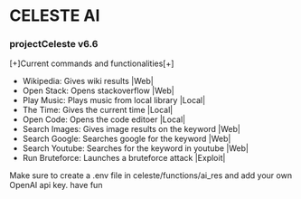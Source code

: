 # CELESTE AI
### projectCeleste v6.6

[+]Current commands and functionalities[+]


* Wikipedia: Gives wiki results                              |Web| 
* Open Stack: Opens stackoverflow                            |Web|
* Play Music: Plays music from local library                 |Local|
* The Time: Gives the current time                           |Local|
* Open Code: Opens the code editoer                          |Local|
* Search Images: Gives image results on the keyword          |Web|
* Search Google: Searches google for the keyword             |Web|
* Search Youtube: Searches for the keyword in youtube        |Web|
* Run Bruteforce: Launches a bruteforce attack               |Exploit|

Make sure to create a .env file in celeste/functions/ai_res and add your own OpenAI api key.
have fun 
